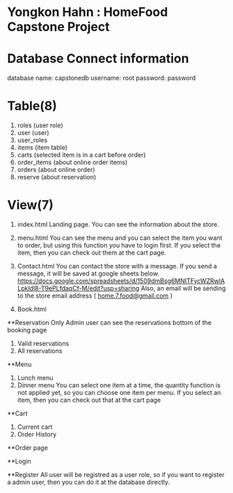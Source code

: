 # Yongkon Hahn : HomeFood Capstone Project

# Database Connect information
database name: capstonedb
username: root
password: password

# Table(8)
1. roles (user role)
2. user  (user)
3. user_roles
4. items (item table)
5. carts (selected item is in a cart before order)
6. order_items (about online order items)
7. orders   (about online order)
8. reserve (about reservation)

# View(7)
1. index.html
    Landing page. You can see the information about the store.

2. menu.html
    You can see the menu and you can select the item you want to order, but using this function you have to login first. 
    If you select the item, then you can check out them at the cart page.

3. Contact.html
   You can contact the store with a message.
   If you send a message, it will be saved at google sheets below.
   https://docs.google.com/spreadsheets/d/1509dmBsg6MNITFycWZRwlALpkldl8-T9ePLfdaqCf-M/edit?usp=sharing
   Also, an email will be sending to the store email address ( home.7.food@gmail.com )
        
4. Book.html

   

**Reservation
Only Admin user can see the reservations bottom of the booking page
1. Valid reservations
2. All reservations 

**Menu
1. Lunch menu 
2. Dinner menu
You can select one item at a time, the quantity function is not applied yet, so you can choose one item per menu.
If you select an item, then you can check out that at the cart page

**Cart
1. Current cart
2. Order History

**Order page

**Login


**Register
All user will be registred as a user role, so if you want to register a admin user, then you can do it at the database directly.
